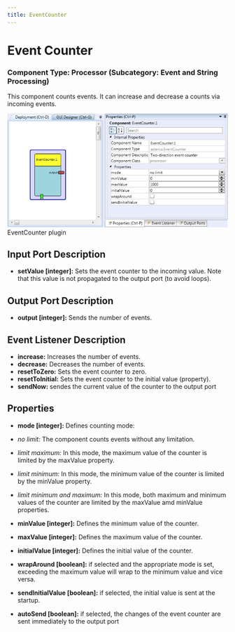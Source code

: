```yaml
---
title: EventCounter
---
```


# Event Counter

### Component Type: Processor (Subcategory: Event and String Processing)

This component counts events. It can increase and decrease a counts via incoming events.

![Screenshot: EventCounter plugin](./img/EventCounter.jpg "Screenshot: EventCounter plugin")  
EventCounter plugin

## Input Port Description

- **setValue \[integer\]:** Sets the event counter to the incoming value. Note that this value is not propagated to the output port (to avoid loops).

## Output Port Description

- **output \[integer\]:** Sends the number of events.

## Event Listener Description

- **increase:** Increases the number of events.
- **decrease:** Decreases the number of events.
- **resetToZero:** Sets the event counter to zero.
- **resetToInitial:** Sets the event counter to the initial value (property).
- **sendNow:** sendes the current value of the counter to the output port

## Properties

- **mode \[integer\]:** Defines counting mode:

- _no limit:_ The component counts events without any limitation.
- _limit maximum:_ In this mode, the maximum value of the counter is limited by the maxValue property.
- _limit minimum:_ In this mode, the minimum value of the counter is limited by the minValue property.
- _limit minimum and maximum:_ In this mode, both maximum and minimum values of the counter are limited by the maxValue amd minValue properties.

- **minValue \[integer\]:** Defines the minimum value of the counter.
- **maxValue \[integer\]:** Defines the maximum value of the counter.
- **initialValue \[integer\]:** Defines the initial value of the counter.
- **wrapAround \[boolean\]:** if selected and the appropriate mode is set, exceeding the maximum value will wrap to the minimum value and vice versa.
- **sendInitialValue \[boolean\]:** if selected, the initial value is sent at the startup.
- **autoSend \[boolean\]:** if selected, the changes of the event counter are sent immediately to the output port
